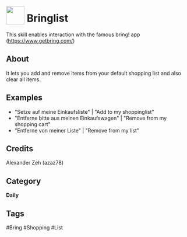 # <img src="https://raw.githack.com/FortAwesome/Font-Awesome/master/svgs/solid/shopping-cart.svg" card_color="#22A7F0" width="50" height="50" style="vertical-align:bottom"/> Bringlist
This skill enables interaction with the famous bring! app (https://www.getbring.com/)

## About
It lets you add and remove items from your default shopping list and also clear all items.

## Examples
* "Setze <Item> auf meine Einkaufsliste" | "Add <Item> to my shoppinglist"
* "Entferne bitte <Item> aus meinen Einkaufswagen" | "Remove <Item> from my shopping cart"
* "Entferne <Item> von meiner Liste" | "Remove <Item> from my list"
## Credits
Alexander Zeh (azaz78)

## Category
**Daily**

## Tags
#Bring
#Shopping
#List

